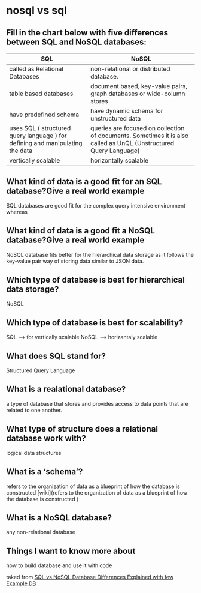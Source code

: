 # nosql vs sql

## Fill in the chart below with five differences between SQL and NoSQL databases:

| SQL  |  NoSQL |
|---|---|
| called as Relational Databases   | non-relational or distributed database.  |
|  table based databases   | document based, key-value pairs, graph databases or wide-column stores  |
|  have predefined schema  | have dynamic schema for unstructured data  |
|uses SQL ( structured query language ) for defining and manipulating the data | queries are focused on collection of documents. Sometimes it is also called as UnQL (Unstructured Query Language)|
|vertically scalable |horizontally scalable |  

## What kind of data is a good fit for an SQL database?Give a real world example

SQL databases are good fit for the complex query intensive environment whereas

## What kind of data is a good fit a NoSQL database?Give a real world example

NoSQL database fits better for the hierarchical data storage as it follows the key-value pair way of storing data similar to JSON data.

## Which type of database is best for hierarchical data storage?

NoSQL

## Which type of database is best for scalability?

SQL --> for vertically scalable
NoSQL --> horizantaly scalable

## What does SQL stand for?

Structured Query Language

## What is a realational database?

a type of database that stores and provides access to data points that are related to one another.

## What type of structure does a relational database work with?

logical data structures

## What is a ‘schema’?

refers to the organization of data as a blueprint of how the database is constructed [wiki](refers to the organization of data as a blueprint of how the database is constructed )

## What is a NoSQL database?

any non-relational database

## Things I want to know more about

how to build database and use it with code 

taked from [SQL vs NoSQL Database Differences Explained with few Example DB](https://www.thegeekstuff.com/2014/01/sql-vs-nosql-db/?utm_source=tuicool)
